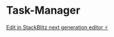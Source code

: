 # Task-Manager

[Edit in StackBlitz next generation editor ⚡️](https://stackblitz.com/~/github.com/NayanPrajpati1323/Task-Manager)
